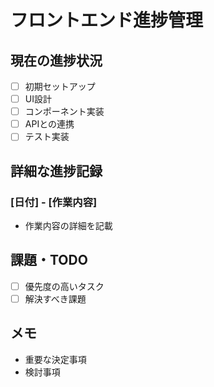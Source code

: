 # フロントエンド進捗管理

## 現在の進捗状況
- [ ] 初期セットアップ
- [ ] UI設計
- [ ] コンポーネント実装
- [ ] APIとの連携
- [ ] テスト実装

## 詳細な進捗記録

### [日付] - [作業内容]
- 作業内容の詳細を記載

## 課題・TODO
- [ ] 優先度の高いタスク
- [ ] 解決すべき課題

## メモ
- 重要な決定事項
- 検討事項 